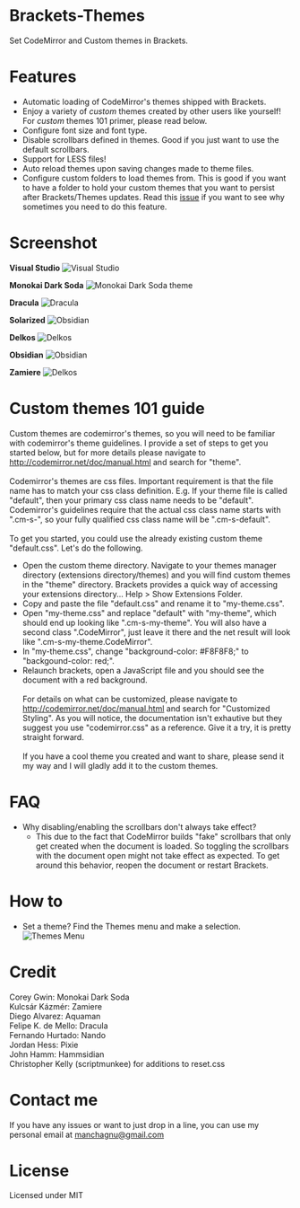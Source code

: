 Brackets-Themes
===============

Set CodeMirror and Custom themes in Brackets.


Features
===============

* Automatic loading of CodeMirror's themes shipped with Brackets.
* Enjoy a variety of <i>custom</i> themes created by other users like yourself! For <i>custom</i> themes 101 primer, please read below.
* Configure font size and font type.
* Disable scrollbars defined in themes.  Good if you just want to use the default scrollbars.
* Support for LESS files!
* Auto reload themes upon saving changes made to theme files.
* Configure custom folders to load themes from.  This is good if you want to have a folder to hold your custom themes that you want to persist after Brackets/Themes updates.  Read this <a href='https://github.com/MiguelCastillo/Brackets-Themes/issues/81'>issue</a> if you want to see why sometimes you need to do this feature.


Screenshot
===============
<b>Visual Studio</b>
![Visual Studio](https://raw.github.com/wiki/MiguelCastillo/Brackets-Themes/images/VisualStudio.png)

<b>Monokai Dark Soda</b>
![Monokai Dark Soda theme](https://raw.github.com/wiki/MiguelCastillo/Brackets-Themes/images/MonokaiDarkSoda.png)

<b>Dracula</b>
![Dracula](https://raw.github.com/wiki/MiguelCastillo/Brackets-Themes/images/Dracula.png)

<b>Solarized</b>
![Obsidian](https://raw.github.com/wiki/MiguelCastillo/Brackets-Themes/images/Solarized.png)

<b>Delkos</b>
![Delkos](https://raw.github.com/wiki/MiguelCastillo/Brackets-Themes/images/Delkos.png)

<b>Obsidian</b>
![Obsidian](https://raw.github.com/wiki/MiguelCastillo/Brackets-Themes/images/Obsidian.png)

<b>Zamiere</b>
![Delkos](https://raw.github.com/wiki/MiguelCastillo/Brackets-Themes/images/Zamiere.png)

Custom themes 101 guide
===============

Custom themes are codemirror's themes, so you will need to be familiar with codemirror's theme guidelines.  I provide a set of steps to get you started below, but for more details please navigate to http://codemirror.net/doc/manual.html and search for "theme".
<br><br>
Codemirror's themes are css files.  Important requirement is that the file name has to match your css class definition.  E.g. If your theme file is called "default", then your primary css class name needs to be "default".  Codemirror's guidelines require that the actual css class name starts with ".cm-s-", so your fully qualified css class name will be ".cm-s-default".
<br><br>
To get you started, you could use the already existing custom theme "default.css".  Let's do the following.
<br>
- Open the custom theme directory.  Navigate to your themes manager directory (extensions directory/themes) and you will find custom themes in the "theme" directory.  Brackets provides a quick way of accessing your extensions directory... Help > Show Extensions Folder.
- Copy and paste the file "default.css" and rename it to "my-theme.css".
- Open "my-theme.css" and replace "default" with "my-theme", which should end up looking like ".cm-s-my-theme".  You will also have a second class ".CodeMirror", just leave it there and the net result will look like ".cm-s-my-theme.CodeMirror".
- In "my-theme.css", change "background-color: #F8F8F8;" to "backgound-color: red;".
- Relaunch brackets, open a JavaScript file and you should see the document with a red background.
<br><br>
For details on what can be customized, please navigate to http://codemirror.net/doc/manual.html and search for "Customized Styling".  As you will notice, the documentation isn't exhautive but they suggest you use "codemirror.css" as a reference.  Give it a try, it is pretty straight forward.
<br><br>
If you have a cool theme you created and want to share, please send it my way and I will gladly add it to the custom themes.


FAQ
===============

* Why disabling/enabling the scrollbars don't always take effect?
  - This due to the fact that CodeMirror builds "fake" scrollbars that only get created when the document is loaded.  So toggling the scrollbars with the document open might not take effect as expected.  To get around this behavior, reopen the document or restart Brackets.


How to
===============

* Set a theme?  Find the Themes menu and make a selection.
![Themes Menu](https://raw.github.com/wiki/MiguelCastillo/Brackets-Themes/images/SetTheme.png)

Credit
==============
Corey Gwin: Monokai Dark Soda<br>
Kulcsár Kázmér: Zamiere<br>
Diego Alvarez: Aquaman<br>
Felipe K. de Mello: Dracula<br>
Fernando Hurtado: Nando<br>
Jordan Hess: Pixie<br>
John Hamm: Hammsidian<br>
Christopher Kelly (scriptmunkee) for additions to reset.css<br>

Contact me
===============

If you have any issues or want to just drop in a line, you can use my personal email at manchagnu@gmail.com

License
===============

Licensed under MIT
